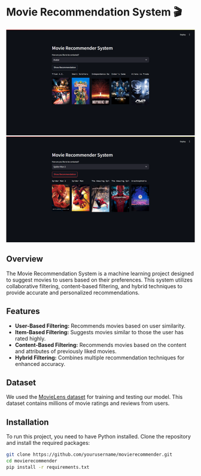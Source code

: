 
# Movie Recommendation System 🎬

![Banner](Screenshot%20(84).png)
![Banner](Screenshot%20(85).png)
## Overview

The Movie Recommendation System is a machine learning project designed to suggest movies to users based on their preferences. This system utilizes collaborative filtering, content-based filtering, and hybrid techniques to provide accurate and personalized recommendations.

## Features

- **User-Based Filtering:** Recommends movies based on user similarity.
- **Item-Based Filtering:** Suggests movies similar to those the user has rated highly.
- **Content-Based Filtering:** Recommends movies based on the content and attributes of previously liked movies.
- **Hybrid Filtering:** Combines multiple recommendation techniques for enhanced accuracy.

## Dataset

We used the [MovieLens dataset](https://grouplens.org/datasets/movielens/) for training and testing our model. This dataset contains millions of movie ratings and reviews from users.

## Installation

To run this project, you need to have Python installed. Clone the repository and install the required packages:

```sh
git clone https://github.com/yourusername/movierecommender.git
cd movierecommender
pip install -r requirements.txt
